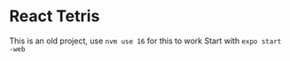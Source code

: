 # React Tetris

This is an old project, use `nvm use 16` for this to work
Start with `expo start -web`